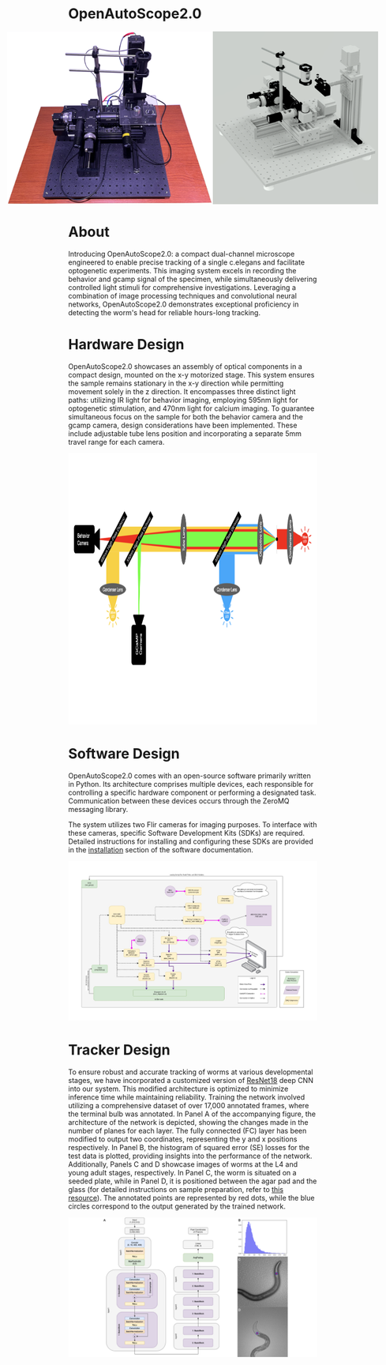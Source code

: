 # OpenAutoScope2.0


<div style="display: flex; justify-content: center;">
    <img src="images/images/OpenAutoScope.png" alt="Image 1" height="350" />
    <img src="images/images/OpenAutoScope_AutoCAD.png" alt="Image 2" height="350" />
</div>

# About

Introducing OpenAutoScope2.0: a compact dual-channel microscope engineered to enable precise tracking of a single c.elegans and facilitate optogenetic experiments. This imaging system excels in recording the behavior and gcamp signal of the specimen, while simultaneously delivering controlled light stimuli for comprehensive investigations. Leveraging a combination of image processing techniques and convolutional neural networks, OpenAutoScope2.0 demonstrates exceptional proficiency in detecting the worm's head for reliable hours-long tracking.

# Hardware Design
OpenAutoScope2.0 showcases an assembly of optical components in a compact design, mounted on the x-y motorized stage. This system ensures the sample remains stationary in the x-y direction while permitting movement solely in the z direction. It encompasses three distinct light paths: utilizing IR light for behavior imaging, employing 595nm light for optogenetic stimulation, and 470nm light for calcium imaging. To guarantee simultaneous focus on the sample for both the behavior camera and the gcamp camera, design considerations have been implemented. These include adjustable tube lens position and incorporating a separate 5mm travel range for each camera.


<p align="center">
  <img src="images/images/light_path.png" alt="Image" height="550">
</p>


# Software Design
OpenAutoScope2.0 comes with an open-source software primarily written in Python. Its architecture comprises multiple devices, each responsible for controlling a specific hardware component or performing a designated task. Communication between these devices occurs through the ZeroMQ messaging library.

The system utilizes two Flir cameras for imaging purposes. To interface with these cameras, specific Software Development Kits (SDKs) are required. Detailed instructions for installing and configuring these SDKs are provided in the [installation](documentation/installation.md) section of the software documentation.


<p align="center">
  <img src="images/images/OpenAutoscope-v2-System.jpg" alt="Image">
</p>


# Tracker Design 
To ensure robust and accurate tracking of worms at various developmental stages, we have incorporated a customized version of [ResNet18](https://arxiv.org/abs/1512.03385) deep CNN into our system. This modified architecture is optimized to minimize inference time while maintaining reliability. Training the network involved utilizing a comprehensive dataset of over 17,000 annotated frames, where the terminal bulb was annotated. In Panel A of the accompanying figure, the architecture of the network is depicted, showing the changes made in the number of planes for each layer. The fully connected (FC) layer has been modified to output two coordinates, representing the y and x positions respectively. In Panel B, the histogram of squared error (SE) losses for the test data is plotted, providing insights into the performance of the network. Additionally, Panels C and D showcase images of worms at the L4 and young adult stages, respectively. In Panel C, the worm is situated on a seeded plate, while in Panel D, it is positioned between the agar pad and the glass (for detailed instructions on sample preparation, refer to [this resource](documentation/sample_preparation.md)). The annotated points are represented by red dots, while the blue circles correspond to the output generated by the trained network.

<p align="center">
  <img src="images/images/trackercnn.png" alt="Image">
</p>
